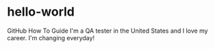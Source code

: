 # hello-world
GitHub How To Guide
I'm a QA tester in the United States and I love my career.
I'm changing everyday!
